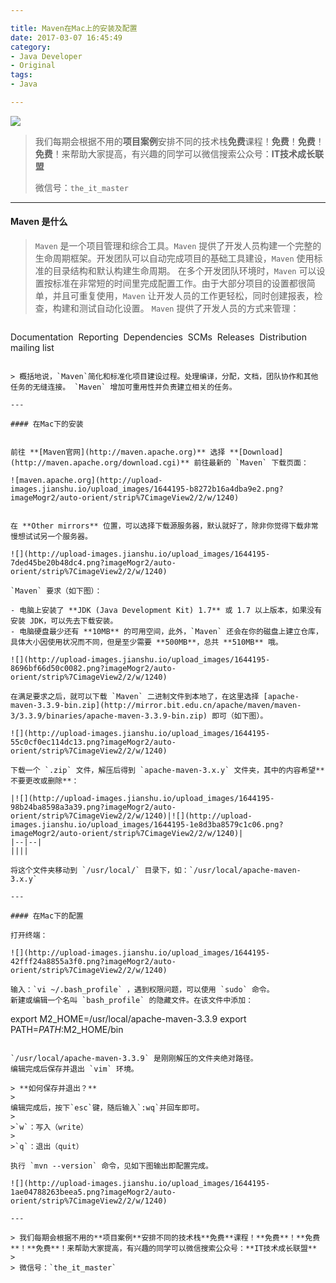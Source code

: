 ```yaml
---

title: Maven在Mac上的安装及配置
date: 2017-03-07 16:45:49
category:
- Java Developer
- Original
tags: 
- Java

---
```


![](http://upload-images.jianshu.io/upload_images/1644195-2923c75643e8b2eb.png?imageMogr2/auto-orient/strip%7CimageView2/2/w/1240)

<!-- more -->

> 我们每期会根据不用的**项目案例**安排不同的技术栈**免费**课程！**免费**！**免费**！**免费**！来帮助大家提高，有兴趣的同学可以微信搜索公众号：**IT技术成长联盟**
> 
> 微信号：`the_it_master`

---

#### Maven 是什么

> `Maven` 是一个项目管理和综合工具。`Maven` 提供了开发人员构建一个完整的生命周期框架。开发团队可以自动完成项目的基础工具建设，`Maven` 使用标准的目录结构和默认构建生命周期。
在多个开发团队环境时，`Maven` 可以设置按标准在非常短的时间里完成配置工作。由于大部分项目的设置都很简单，并且可重复使用，`Maven` 让开发人员的工作更轻松，同时创建报表，检查，构建和测试自动化设置。
`Maven` 提供了开发人员的方式来管理：

> ``` Builds 
Documentation 
Reporting 
Dependencies 
SCMs 
Releases 
Distribution 
mailing list 
```

> 概括地说，`Maven`简化和标准化项目建设过程。处理编译，分配，文档，团队协作和其他任务的无缝连接。 `Maven` 增加可重用性并负责建立相关的任务。

---

#### 在Mac下的安装


前往 **[Maven官网](http://maven.apache.org)** 选择 **[Download](http://maven.apache.org/download.cgi)** 前往最新的 `Maven` 下载页面：

![maven.apache.org](http://upload-images.jianshu.io/upload_images/1644195-b8272b16a4dba9e2.png?imageMogr2/auto-orient/strip%7CimageView2/2/w/1240)


在 **Other mirrors** 位置，可以选择下载源服务器，默认就好了，除非你觉得下载非常慢想试试另一个服务器。

![](http://upload-images.jianshu.io/upload_images/1644195-7ded45be20b48dc4.png?imageMogr2/auto-orient/strip%7CimageView2/2/w/1240)

`Maven` 要求（如下图）：

- 电脑上安装了 **JDK (Java Development Kit) 1.7** 或 1.7 以上版本，如果没有安装 JDK，可以先去下载安装。
- 电脑硬盘最少还有 **10MB** 的可用空间，此外，`Maven` 还会在你的磁盘上建立仓库，具体大小因使用状况而不同，但是至少需要 **500MB**，总共 **510MB** 哦。

![](http://upload-images.jianshu.io/upload_images/1644195-8696bf66d50c0082.png?imageMogr2/auto-orient/strip%7CimageView2/2/w/1240)

在满足要求之后，就可以下载 `Maven` 二进制文件到本地了，在这里选择 [apache-maven-3.3.9-bin.zip](http://mirror.bit.edu.cn/apache/maven/maven-3/3.3.9/binaries/apache-maven-3.3.9-bin.zip) 即可（如下图）。

![](http://upload-images.jianshu.io/upload_images/1644195-55c0cf0ec114dc13.png?imageMogr2/auto-orient/strip%7CimageView2/2/w/1240)

下载一个 `.zip` 文件，解压后得到 `apache-maven-3.x.y` 文件夹，其中的内容希望**不要更改或删除**：

|![](http://upload-images.jianshu.io/upload_images/1644195-98b24ba8598a3a39.png?imageMogr2/auto-orient/strip%7CimageView2/2/w/1240)|![](http://upload-images.jianshu.io/upload_images/1644195-1e8d3ba8579c1c06.png?imageMogr2/auto-orient/strip%7CimageView2/2/w/1240)|
|--|--|
||||

将这个文件夹移动到 `/usr/local/` 目录下，如：`/usr/local/apache-maven-3.x.y`

---

#### 在Mac下的配置

打开终端：

![](http://upload-images.jianshu.io/upload_images/1644195-42fff24a8855a3f0.png?imageMogr2/auto-orient/strip%7CimageView2/2/w/1240)

输入：`vi ~/.bash_profile` ，遇到权限问题，可以使用 `sudo` 命令。
新建或编辑一个名叫 `bash_profile` 的隐藏文件。在该文件中添加：

```
export M2_HOME=/usr/local/apache-maven-3.3.9
export PATH=$PATH:$M2_HOME/bin
```

`/usr/local/apache-maven-3.3.9` 是刚刚解压的文件夹绝对路径。
编辑完成后保存并退出 `vim` 环境。

> **如何保存并退出？**
> 
编辑完成后，按下`esc`键，随后输入`:wq`并回车即可。
>
>`w`：写入（write）
>
>`q`：退出（quit）

执行 `mvn --version` 命令，见如下图输出即配置完成。

![](http://upload-images.jianshu.io/upload_images/1644195-1ae04788263beea5.png?imageMogr2/auto-orient/strip%7CimageView2/2/w/1240)

---

> 我们每期会根据不用的**项目案例**安排不同的技术栈**免费**课程！**免费**！**免费**！**免费**！来帮助大家提高，有兴趣的同学可以微信搜索公众号：**IT技术成长联盟**
> 
> 微信号：`the_it_master`